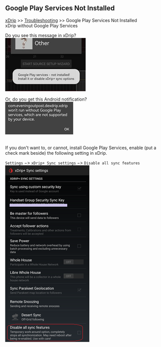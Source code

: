 ## Google Play Services Not Installed
[xDrip](../README.md) >> [Troubleshooting](./Troubleshooting_page.md) >> Google Play Services Not Installed  
xDrip without Google Play Services  
  
Do you see this message in xDrip?  
![](./images/GoogPlySrvcs_Not_Installed.png)  

Or, do you get this Android notification?  
![](./images/NotWithoutGooglePlay.png)  
<br/>  
  
If you don't want to, or cannot, install Google Play Services, enable (put a check mark beside) the following setting in xDrip.  
  
`Settings` &#8722;> `xDrip+ Sync settings` &#8722;> `Disable all sync features`  
![](./images/DisableAllSyncFeatures.png)  
  
